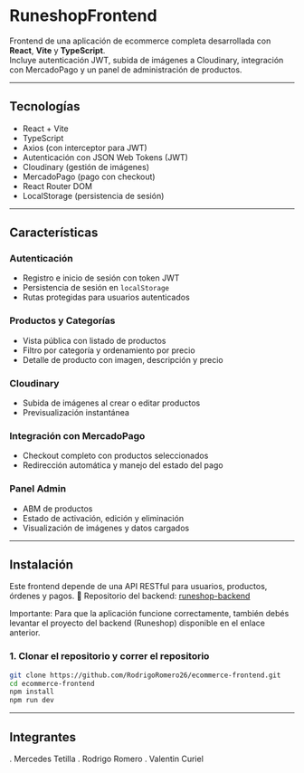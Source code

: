 # RuneshopFrontend
Frontend de una aplicación de ecommerce completa desarrollada con **React**, **Vite** y **TypeScript**.  
Incluye autenticación JWT, subida de imágenes a Cloudinary, integración con MercadoPago y un panel de administración de productos.

---

## Tecnologías

-  React + Vite
-  TypeScript
-  Axios (con interceptor para JWT)
-  Autenticación con JSON Web Tokens (JWT)
-  Cloudinary (gestión de imágenes)
-  MercadoPago (pago con checkout)
-  React Router DOM
-  LocalStorage (persistencia de sesión)

---

## Características

### Autenticación
- Registro e inicio de sesión con token JWT
- Persistencia de sesión en `localStorage`
- Rutas protegidas para usuarios autenticados

### Productos y Categorías
- Vista pública con listado de productos
- Filtro por categoría y ordenamiento por precio
- Detalle de producto con imagen, descripción y precio

### Cloudinary
- Subida de imágenes al crear o editar productos
- Previsualización instantánea

### Integración con MercadoPago
- Checkout completo con productos seleccionados
- Redirección automática y manejo del estado del pago

### Panel Admin
- ABM de productos
- Estado de activación, edición y eliminación
- Visualización de imágenes y datos cargados

---

## Instalación

Este frontend depende de una API RESTful para usuarios, productos, órdenes y pagos.
🔗 Repositorio del backend: [runeshop-backend](https://github.com/Vale-source/Runeshop/tree/backend)

Importante: Para que la aplicación funcione correctamente, también debés levantar el proyecto del backend (Runeshop) disponible en el enlace anterior.

### 1. Clonar el repositorio y correr el repositorio

```bash
git clone https://github.com/RodrigoRomero26/ecommerce-frontend.git
cd ecommerce-frontend
npm install
npm run dev
````

---

## Integrantes
. Mercedes Tetilla
. Rodrigo Romero
. Valentin Curiel

